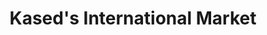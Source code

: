 ---
title: "Kased's International Market"
url: /kenner/kaseds-international-market/
shop: butcher
---